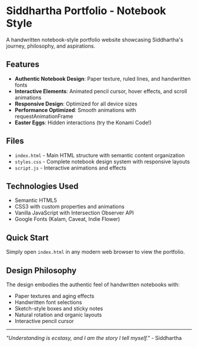 # Siddhartha Portfolio - Notebook Style

A handwritten notebook-style portfolio website showcasing Siddhartha's journey, philosophy, and aspirations.

## Features

- **Authentic Notebook Design**: Paper texture, ruled lines, and handwritten fonts
- **Interactive Elements**: Animated pencil cursor, hover effects, and scroll animations
- **Responsive Design**: Optimized for all device sizes
- **Performance Optimized**: Smooth animations with requestAnimationFrame
- **Easter Eggs**: Hidden interactions (try the Konami Code!)

## Files

- `index.html` - Main HTML structure with semantic content organization
- `styles.css` - Complete notebook design system with responsive layouts
- `script.js` - Interactive animations and effects

## Technologies Used

- Semantic HTML5
- CSS3 with custom properties and animations
- Vanilla JavaScript with Intersection Observer API
- Google Fonts (Kalam, Caveat, Indie Flower)

## Quick Start

Simply open `index.html` in any modern web browser to view the portfolio.

## Design Philosophy

The design embodies the authentic feel of handwritten notebooks with:
- Paper textures and aging effects
- Handwritten font selections
- Sketch-style boxes and sticky notes
- Natural rotation and organic layouts
- Interactive pencil cursor

---

*"Understanding is ecstasy, and I am the story I tell myself."* - Siddhartha
